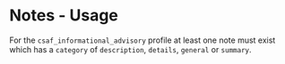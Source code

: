 # Notes - Usage

For the `csaf_informational_advisory` profile at least one note must exist which has a `category` of `description`, `details`, `general` or `summary`.
